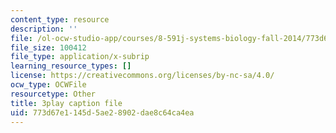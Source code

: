 ```yaml
---
content_type: resource
description: ''
file: /ol-ocw-studio-app/courses/8-591j-systems-biology-fall-2014/773d67e1145d5ae28902dae8c64ca4ea_zJTVMkGe8-8.vtt
file_size: 100412
file_type: application/x-subrip
learning_resource_types: []
license: https://creativecommons.org/licenses/by-nc-sa/4.0/
ocw_type: OCWFile
resourcetype: Other
title: 3play caption file
uid: 773d67e1-145d-5ae2-8902-dae8c64ca4ea
---
```


